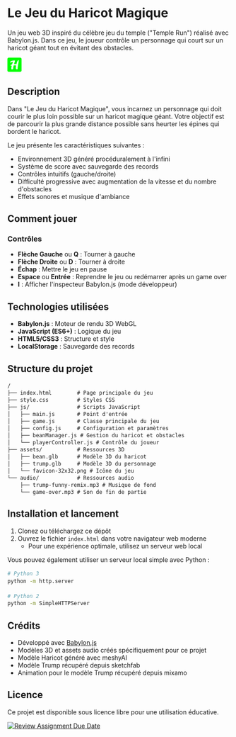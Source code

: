 # Le Jeu du Haricot Magique

Un jeu web 3D inspiré du célèbre jeu du temple ("Temple Run") réalisé avec Babylon.js. Dans ce jeu, le joueur contrôle un personnage qui court sur un haricot géant tout en évitant des obstacles.

![Capture d'écran du jeu](assets/favicon-32x32.png)

## Description

Dans "Le Jeu du Haricot Magique", vous incarnez un personnage qui doit courir le plus loin possible sur un haricot magique géant. Votre objectif est de parcourir la plus grande distance possible sans heurter les épines qui bordent le haricot.

Le jeu présente les caractéristiques suivantes :
- Environnement 3D généré procéduralement à l'infini
- Système de score avec sauvegarde des records
- Contrôles intuitifs (gauche/droite)
- Difficulté progressive avec augmentation de la vitesse et du nombre d'obstacles
- Effets sonores et musique d'ambiance

## Comment jouer

### Contrôles
- **Flèche Gauche** ou **Q** : Tourner à gauche
- **Flèche Droite** ou **D** : Tourner à droite
- **Échap** : Mettre le jeu en pause
- **Espace** ou **Entrée** : Reprendre le jeu ou redémarrer après un game over
- **I** : Afficher l'inspecteur Babylon.js (mode développeur)

## Technologies utilisées

- **Babylon.js** : Moteur de rendu 3D WebGL
- **JavaScript (ES6+)** : Logique du jeu
- **HTML5/CSS3** : Structure et style
- **LocalStorage** : Sauvegarde des records

## Structure du projet

```
/
├── index.html        # Page principale du jeu
├── style.css         # Styles CSS
├── js/               # Scripts JavaScript
│   ├── main.js       # Point d'entrée
│   ├── game.js       # Classe principale du jeu
│   ├── config.js     # Configuration et paramètres
│   ├── beanManager.js # Gestion du haricot et obstacles
│   └── playerController.js # Contrôle du joueur
├── assets/           # Ressources 3D
│   ├── bean.glb      # Modèle 3D du haricot
│   ├── trump.glb     # Modèle 3D du personnage
│   └── favicon-32x32.png # Icône du jeu
└── audio/            # Ressources audio
    ├── trump-funny-remix.mp3 # Musique de fond
    └── game-over.mp3 # Son de fin de partie
```

## Installation et lancement

1. Clonez ou téléchargez ce dépôt
2. Ouvrez le fichier `index.html` dans votre navigateur web moderne
   - Pour une expérience optimale, utilisez un serveur web local

Vous pouvez également utiliser un serveur local simple avec Python :
```bash
# Python 3
python -m http.server

# Python 2
python -m SimpleHTTPServer
```

## Crédits

- Développé avec [Babylon.js](https://www.babylonjs.com/)
- Modèles 3D et assets audio créés spécifiquement pour ce projet
- Modèle Haricot généré avec meshyAI
- Modèle Trump récupéré depuis sketchfab
- Animation pour le modèle Trump récupéré depuis mixamo

## Licence

Ce projet est disponible sous licence libre pour une utilisation éducative. 

[![Review Assignment Due Date](https://classroom.github.com/assets/deadline-readme-button-22041afd0340ce965d47ae6ef1cefeee28c7c493a6346c4f15d667ab976d596c.svg)](https://classroom.github.com/a/tcwhlYLU)